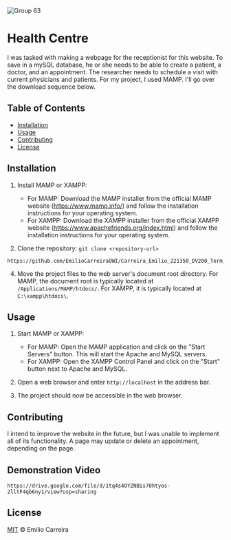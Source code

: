 ![Group 63](https://github.com/EmilioCarreiraOWI/Carreira_Emilio_221350_DV200_Term_2_Project/assets/113447065/99479772-61bb-4abf-9748-5a9436d36fce)

# Health Centre

I was tasked with making a webpage for the receptionist for this website. To save in a mySQL database, he or she needs to be able to create a patient, a doctor, and an appointment. The researcher needs to schedule a visit with current physicians and patients.  For my project, I used MAMP. I'll go over the download sequence below.

## Table of Contents

- [Installation](#installation)
- [Usage](#usage)
- [Contributing](#contributing)
- [License](#license)

## Installation

1. Install MAMP or XAMPP:
   - For MAMP: Download the MAMP installer from the official MAMP website (https://www.mamp.info/) and follow the installation instructions for your operating system.
   - For XAMPP: Download the XAMPP installer from the official XAMPP website (https://www.apachefriends.org/index.html) and follow the installation instructions for your operating system.

2. Clone the repository: `git clone <repository-url>`
```
https://github.com/EmilioCarreiraOWI/Carreira_Emilio_221350_DV200_Term_2_Project.git
```
4. Move the project files to the web server's document root directory. For MAMP, the document root is typically located at `/Applications/MAMP/htdocs/`. For XAMPP, it is typically located at `C:\xampp\htdocs\`.

## Usage

1. Start MAMP or XAMPP:
   - For MAMP: Open the MAMP application and click on the "Start Servers" button. This will start the Apache and MySQL servers.
   - For XAMPP: Open the XAMPP Control Panel and click on the "Start" button next to Apache and MySQL.

2. Open a web browser and enter `http://localhost` in the address bar.
3. The project should now be accessible in the web browser.

## Contributing

I intend to improve the website in the future, but I was unable to implement all of its functionality. A page may update or delete an appointment, depending on the page.

## Demonstration Video
```
https://drive.google.com/file/d/1tq4s4OYZNBis70htyos-2lltF4qb6ny1/view?usp=sharing
```

## License

[MIT](LICENSE) © Emilio Carreira

